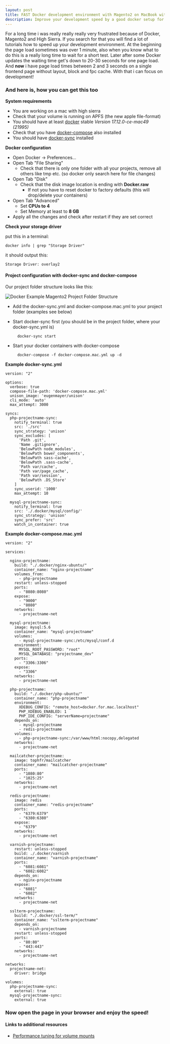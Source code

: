 ```yaml
---
layout: post
title: FAST Docker development environment with Magento2 on MacBook with High Sierra
description: Improve your development speed by a good docker setup for magento2!
---
```

For a long time i was really really really very frustrated because of Docker, Magento2 and High Sierra.
If you search for that you will find a lot of tutorials how to speed up your development environment. 
At the beginning the page load sometimes was over 1 minute, also when you know what to do this is a really
long time to wait for a short test. Later after some Docker updates the waiting time get's down to 20-30 seconds
for one page load. And **now** i have page load times between 2 and 3 seconds on a single frontend page without
layout, block and fpc cache. With that i can focus on development!

### And here is, how you can get this too

**System requirements**
* You are working on a mac with high sierra
* Check that your volume is running on APFS (the new apple file-format)
* You should have at least [docker](hhttps://store.docker.com/editions/community/docker-ce-desktop-mac) stable *Version 17.12.0-ce-mac49 (21995)*
* Check that you have [docker-compose](https://docs.docker.com/compose/install/) also installed
* You should have [docker-sync](http://docker-sync.io/) installed

**Docker configuration**
* Open Docker -> Preferences...
* Open Tab "File Sharing"
    * Check that there is only one folder with all your projects, remove all others like tmp etc. 
    (so docker only search here for file changes)
* Open Tab "Disk"
    * Check that the disk image location is ending with **Docker.raw**
        * If not you have to reset docker to factory defaults 
        (this will drop/delete your containers)
* Open Tab "Advanced"
    * Set **CPUs to 4**
    * Set Memory at least to **8 GB**
* Apply all the changes and check after restart if they are set correct

**Check your storage driver**

put this in a terminal:
    
    docker info | grep "Storage Driver"

it should output this: 

    Storage Driver: overlay2

#### Project configuration with docker-sync and docker-compose

Our project folder structure looks like this:

![Docker Example Magento2 Project Folder Structure](https://raw.githubusercontent.com/bjoern-flagbit/brocksinet.github.io/afce34c161d4574b59cb21eecdfd3fa1ddb58787/images/_posts/docker/project-folder-structure.png "Docker Example Magento2 Project Folder Structure")

* Add the docker-sync.yml and docker-compose.mac.yml to your project folder (examples see below)
* Start docker-sync first (you should be in the project folder, where your docker-sync.yml is)

    	docker-sync start
    	
* Start your docker containers with docker-compose

    	docker-compose -f docker-compose.mac.yml up -d 
    	
**Example docker-sync.yml**

	version: "2"
    
    options:
      verbose: true
      compose-file-path: 'docker-compose.mac.yml'
      unison_image: 'eugenmayer/unison'
      cli_mode: 'auto'
      max_attempt: 3000
    
    syncs:
      php-projectname-sync:
        notify_terminal: true
        src: './src'
        sync_strategy: 'unison'
        sync_excludes: [
          'Path .git',
          'Name .gitignore',
          'BelowPath node_modules',
          'BelowPath bower_components',
          'BelowPath sass-cache',
          'BelowPath .sass-cache',
          'Path var/cache',
          'Path var/page_cache',
          'Path var/session',
          'BelowPath .DS_Store'
        ]
        sync_userid: '1000'
        max_attempt: 10
    
      mysql-projectname-sync:
        notify_terminal: true
        src: './.docker/mysql/config/'
        sync_strategy: 'unison'
        sync_prefer: 'src'
        watch_in_container: true
	
**Example docker-compose.mac.yml**

	version: "2"
    
    services:
    
      nginx-projectname:
        build: "./.docker/nginx-ubuntu/"
        container_name: "nginx-projectname"
        volumes_from:
          - php-projectname
        restart: unless-stopped
        ports:
          - "8080:8080"
        expose:
          - "9000"
          - "8080"
        networks:
          - projectname-net
    
      mysql-projectname:
        image: mysql:5.6
        container_name: "mysql-projectname"
        volumes:
          - mysql-projectname-sync:/etc/mysql/conf.d
        environment:
          MYSQL_ROOT_PASSWORD: "root"
          MYSQL_DATABASE: "projectname_dev"
        ports:
          - "3306:3306"
        expose:
          - "3306"
        networks:
          - projectname-net
    
      php-projectname:
        build: "./.docker/php-ubuntu/"
        container_name: "php-projectname"
        environment:
          XDEBUG_CONFIG: "remote_host=docker.for.mac.localhost"
          PHP_XDEBUG_ENABLED: 1
          PHP_IDE_CONFIG: "serverName=projectname"
        depends_on:
          - mysql-projectname
          - redis-projectname
        volumes:
          - php-projectname-sync:/var/www/html:nocopy,delegated
        networks:
          - projectname-net
    
      mailcatcher-projectname:
        image: tophfr/mailcatcher
        container_name: "mailcatcher-projectname"
        ports:
          - "1080:80"
          - "1025:25"
        networks:
          - projectname-net
    
      redis-projectname:
        image: redis
        container_name: "redis-projectname"
        ports:
          - "6379:6379"
          - "6380:6380"
        expose:
          - "6379"
        networks:
          - projectname-net
    
      varnish-projectname:
        restart: unless-stopped
        build: ./.docker/varnish
        container_name: "varnish-projectname"
        ports:
          - "6081:6081"
          - "6082:6082"
        depends_on:
          - nginx-projectname
        expose:
          - "6081"
          - "6082"
        networks:
          - projectname-net
    
      sslterm-projectname:
        build: "./.docker/ssl-term/"
        container_name: "sslterm-projectname"
        depends_on:
          - varnish-projectname
        restart: unless-stopped
        ports:
          - "80:80"
          - "443:443"
        networks:
          - projectname-net
    
    networks:
      projectname-net:
        driver: bridge
    
    volumes:
      php-projectname-sync:
        external: true
      mysql-projectname-sync:
        external: true

### Now open the page in your browser and enjoy the speed!

#### Links to additional resources
* [Performance tuning for volume mounts](https://docs.docker.com/docker-for-mac/osxfs-caching/)

